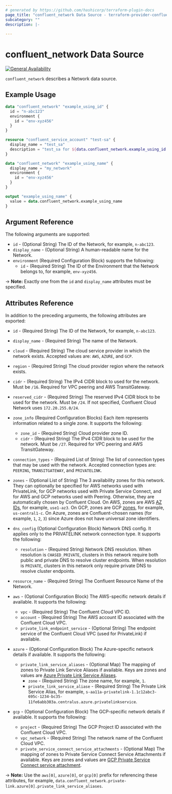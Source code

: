 ```yaml
---
# generated by https://github.com/hashicorp/terraform-plugin-docs
page_title: "confluent_network Data Source - terraform-provider-confluent"
subcategory: ""
description: |-
  
---
```


# confluent_network Data Source

[![General Availability](https://img.shields.io/badge/Lifecycle%20Stage-General%20Availability-%2345c6e8)](https://docs.confluent.io/cloud/current/api.html#section/Versioning/API-Lifecycle-Policy)

`confluent_network` describes a Network data source.

## Example Usage

```terraform
data "confluent_network" "example_using_id" {
  id = "n-abc123"
  environment {
    id = "env-xyz456"
  }
}

resource "confluent_service_account" "test-sa" {
  display_name = "test_sa"
  description = "test_sa for ${data.confluent_network.example_using_id.display_name}"
}

data "confluent_network" "example_using_name" {
  display_name = "my_network"
  environment {
    id = "env-xyz456"
  }
}

output "example_using_name" {
  value = data.confluent_network.example_using_name
}
```

<!-- schema generated by tfplugindocs -->
## Argument Reference

The following arguments are supported:

- `id` - (Optional String) The ID of the Network, for example, `n-abc123`.
- `display_name` - (Optional String) A human-readable name for the Network.
- `environment` (Required Configuration Block) supports the following:
  - `id` - (Required String) The ID of the Environment that the Network belongs to, for example, `env-xyz456`.

-> **Note:** Exactly one from the `id` and `display_name` attributes must be specified.

## Attributes Reference

In addition to the preceding arguments, the following attributes are exported:

- `id` - (Required String) The ID of the Network, for example, `n-abc123`.
- `display_name` - (Required String) The name of the Network.
- `cloud` - (Required String) The cloud service provider in which the network exists. Accepted values are: `AWS`, `AZURE`, and `GCP`.
- `region` - (Required String) The cloud provider region where the network exists.
- `cidr` - (Required String) The IPv4 CIDR block to used for the network. Must be `/16`. Required for VPC peering and AWS TransitGateway.
- `reserved_cidr` - (Required String) The reserved IPv4 CIDR block to be used for the network. Must be `/24`. If not specified, Confluent Cloud Network uses `172.20.255.0/24`.
- `zone_info` (Required Configuration Blocks) Each item represents information related to a single zone. It supports the following:
  - `zone_id` - (Required String) Cloud provider zone ID.
  - `cidr` - (Required String) The IPv4 CIDR block to be used for the network. Must be `/27`. Required for VPC peering and AWS TransitGateway.

- `connection_types` - (Required List of String) The list of connection types that may be used with the network. Accepted connection types are: `PEERING`, `TRANSITGATEWAY`, and `PRIVATELINK`.
- `zones` - (Optional List of String) The 3 availability zones for this network. They can optionally be specified for AWS networks
  used with PrivateLink, for GCP networks used with Private Service Connect, and for AWS and GCP
  networks used with Peering. Otherwise, they are automatically chosen by Confluent Cloud.
  On AWS, zones are AWS [AZ IDs](https://docs.aws.amazon.com/ram/latest/userguide/working-with-az-ids.html), for example, `use1-az3`.
  On GCP, zones are GCP [zones](https://cloud.google.com/compute/docs/regions-zones), for example, `us-central1-c`.
  On Azure, zones are Confluent-chosen names (for example, `1`, `2`, `3`) since Azure does not have universal zone identifiers.
- `dns_config` (Optional Configuration Block) Network DNS config. It applies only to the PRIVATELINK network connection type. It supports the following:
  - `resolution` - (Required String) Network DNS resolution.
    When resolution is `CHASED_PRIVATE`, clusters in this network require both public and private DNS to resolve cluster endpoints.
    When resolution is `PRIVATE`, clusters in this network only require private DNS to resolve cluster endpoints.

- `resource_name` - (Required String) The Confluent Resource Name of the Network.
- `aws` - (Optional Configuration Block) The AWS-specific network details if available. It supports the following:
  - `vpc` - (Required String) The Confluent Cloud VPC ID.
  - `account` - (Required String) The AWS account ID associated with the Confluent Cloud VPC.
  - `private_link_endpoint_service` - (Optional String) The endpoint service of the Confluent Cloud VPC (used for PrivateLink) if available.
- `azure` - (Optional Configuration Block) The Azure-specific network details if available. It supports the following:
  - `private_link_service_aliases` - (Optional Map) The mapping of zones to Private Link Service Aliases if available. Keys are zones and values are [Azure Private Link Service Aliases](https://docs.microsoft.com/en-us/azure/private-link/private-link-service-overview#share-your-service).
    - `zone` - (Required String) The zone name, for example, `1`.
    - `private_link_service_aliase` - (Required String) The Private Link Service Alias, for example, `s-aa11a-privatelink-1.1c12abc3-695c-1234-bc35-11fe6abb303a.centralus.azure.privatelinkservice`.
- `gcp` - (Optional Configuration Block) The GCP-specific network details if available. It supports the following:
  - `project` - (Required String) The GCP Project ID associated with the Confluent Cloud VPC.
  - `vpc_network` - (Required String) The network name of the Confluent Cloud VPC.
  - `private_service_connect_service_attachments` - (Optional Map) The mapping of zones to Private Service Connect Service Attachments if available. Keys are zones and values are [GCP Private Service Connect service attachment](https://cloud.google.com/vpc/docs/configure-private-service-connect-producer#api_7).

-> **Note:** Use the `aws[0]`, `azure[0]`, or `gcp[0]` prefix for referencing these attributes, for example, `data.confluent_network.private-link.azure[0].private_link_service_aliases`.
